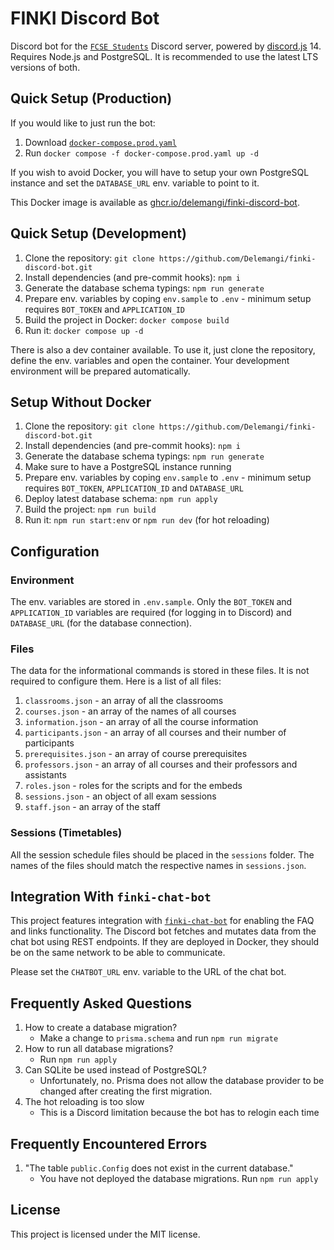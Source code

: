 # FINKI Discord Bot

Discord bot for the [`FCSE Students`](https://discord.gg/finki-studenti-810997107376914444) Discord server, powered by [discord.js](https://github.com/discordjs/discord.js) 14. Requires Node.js and PostgreSQL. It is recommended to use the latest LTS versions of both.

## Quick Setup (Production)

If you would like to just run the bot:

1. Download [`docker-compose.prod.yaml`](https://github.com/Delemangi/finki-discord-bot/blob/main/docker-compose.prod.yaml)
2. Run `docker compose -f docker-compose.prod.yaml up -d`

If you wish to avoid Docker, you will have to setup your own PostgreSQL instance and set the `DATABASE_URL` env. variable to point to it.

This Docker image is available as [ghcr.io/delemangi/finki-discord-bot](https://github.com/Delemangi/finki-discord-bot/pkgs/container/finki-discord-bot).

## Quick Setup (Development)

1. Clone the repository: `git clone https://github.com/Delemangi/finki-discord-bot.git`
2. Install dependencies (and pre-commit hooks): `npm i`
3. Generate the database schema typings: `npm run generate`
4. Prepare env. variables by coping `env.sample` to `.env` - minimum setup requires `BOT_TOKEN` and `APPLICATION_ID`
5. Build the project in Docker: `docker compose build`
6. Run it: `docker compose up -d`

There is also a dev container available. To use it, just clone the repository, define the env. variables and open the container. Your development environment will be prepared automatically.

## Setup Without Docker

1. Clone the repository: `git clone https://github.com/Delemangi/finki-discord-bot.git`
2. Install dependencies (and pre-commit hooks): `npm i`
3. Generate the database schema typings: `npm run generate`
4. Make sure to have a PostgreSQL instance running
5. Prepare env. variables by coping `env.sample` to `.env` - minimum setup requires `BOT_TOKEN`, `APPLICATION_ID` and `DATABASE_URL`
6. Deploy latest database schema: `npm run apply`
7. Build the project: `npm run build`
8. Run it: `npm run start:env` or `npm run dev` (for hot reloading)

## Configuration

### Environment

The env. variables are stored in `.env.sample`. Only the `BOT_TOKEN` and `APPLICATION_ID` variables are required (for logging in to Discord) and `DATABASE_URL` (for the database connection).

### Files

The data for the informational commands is stored in these files. It is not required to configure them. Here is a list of all files:

1. `classrooms.json` - an array of all the classrooms
2. `courses.json` - an array of the names of all courses
3. `information.json` - an array of all the course information
4. `participants.json` - an array of all courses and their number of participants
5. `prerequisites.json` - an array of course prerequisites
6. `professors.json` - an array of all courses and their professors and assistants
7. `roles.json` - roles for the scripts and for the embeds
8. `sessions.json` - an object of all exam sessions
9. `staff.json` - an array of the staff

### Sessions (Timetables)

All the session schedule files should be placed in the `sessions` folder. The names of the files should match the respective names in `sessions.json`.

## Integration With `finki-chat-bot`

This project features integration with [`finki-chat-bot`](https://github.com/Delemangi/finki-chat-bot) for enabling the FAQ and links functionality. The Discord bot fetches and mutates data from the chat bot using REST endpoints. If they are deployed in Docker, they should be on the same network to be able to communicate.

Please set the `CHATBOT_URL` env. variable to the URL of the chat bot.

## Frequently Asked Questions

1. How to create a database migration?
   - Make a change to `prisma.schema` and run `npm run migrate`
2. How to run all database migrations?
   - Run `npm run apply`
3. Can SQLite be used instead of PostgreSQL?
   - Unfortunately, no. Prisma does not allow the database provider to be changed after creating the first migration.
4. The hot reloading is too slow
   - This is a Discord limitation because the bot has to relogin each time

## Frequently Encountered Errors

1. "The table `public.Config` does not exist in the current database."
   - You have not deployed the database migrations. Run `npm run apply`

## License

This project is licensed under the MIT license.
